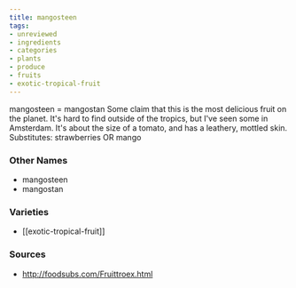 ```yaml
---
title: mangosteen
tags:
- unreviewed
- ingredients
- categories
- plants
- produce
- fruits
- exotic-tropical-fruit
---
```

mangosteen = mangostan Some claim that this is the most delicious fruit on the planet. It's hard to find outside of the tropics, but I've seen some in Amsterdam. It's about the size of a tomato, and has a leathery, mottled skin. Substitutes: strawberries OR mango

### Other Names

* mangosteen
* mangostan

### Varieties

* [[exotic-tropical-fruit]]

### Sources
* http://foodsubs.com/Fruittroex.html
